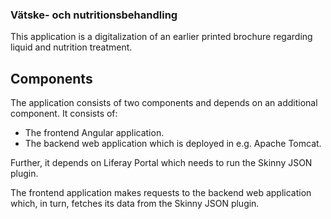 ### Vätske- och nutritionsbehandling

This application is a digitalization of an earlier printed brochure regarding liquid and nutrition treatment.

## Components

The application consists of two components and depends on an additional component. It consists of:

* The frontend Angular application.
* The backend web application which is deployed in e.g. Apache Tomcat.

Further, it depends on Liferay Portal which needs to run the Skinny JSON plugin.

The frontend application makes requests to the backend web application which, in turn, fetches its data from the Skinny JSON plugin.

